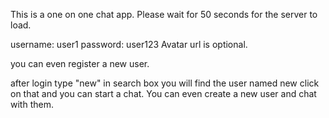 This is a one on one chat app. Please wait for 50 seconds for the server to load. 

username: user1
password: user123
Avatar url is optional.

you can even register a new user. 

after login type "new" in search box you will find the user named new click on that and you can start a chat. You can even create a new user and chat with them. 

